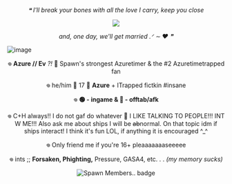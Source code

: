 <p align="center">
<i>❝ I'll break your bones with all the love I carry, keep you close</i>
</p>
<p align="center">
  <img
    src="https://github.com/user-attachments/assets/6edcb51b-da2c-40e8-a091-91adecb5a11e">
</p>
<p align="center">
<i>and, one day, we'll get married .ᐟ ∼  ‪‪❤︎ ‬❞</i>
</p>

![image](https://github.com/user-attachments/assets/015d5b8a-73ca-4f85-8421-6bd59ec75bd6)

 <p align="center">
 𖦹 <b>Azure // Ev</b> <i>?!</i> 🪻 Spawn's strongest Azuretimer & the #2 Azuretimetrapped fan
</p>  
<p align="center">
 𖦹 he/him 🪻 17 🪻 <b>Azure</b> + ITrapped fictkin #insane
</p>
<p align="center">
 𖦹 <b>🟢 - ingame & 🌙 - offtab/afk</b>
<p align="center">
𖦹 C+H always!! I do not gaf do whatever 🪻 I LIKE TALKING TO PEOPLE!!! INT W ME!!! Also ask me about ships I will be <del>ab</del>normal. On that topic idm if ships interact! I think it's fun LOL, if anything it is encouraged ^_^
</p>
<p align="center">
𖦹 Only friend me if you're 16+ pleaaaaaaaseeeee
</p>
<p align="center">
𖦹 ints ;; <b>Forsaken, Phighting,</b> Pressure, GASA4, etc. . . <i>(my memory sucks)</i>
</p>
<p align="center">

<p align="center">
  <img src="https://komarev.com/ghpvc/?username=timeazure&label=Spawn%20Members..&color=a259ff&style=flat" alt="Spawn Members.. badge" />
</p>
